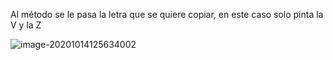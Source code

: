 Al método se le pasa la letra que se quiere copiar, en este caso solo pinta la V y la Z

![image-20201014125634002](C:\Users\mq288\AppData\Roaming\Typora\typora-user-images\image-20201014125634002.png)